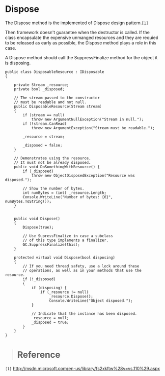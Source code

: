 # Dispose #
The Dispose method is the implemented of Dispose design pattern.`[1]`

Then framework doesn't guarantee when the destructor is called. If the class encapsulate the expensive unmanged resources and they are requied to be released as early as possible, the Dispose method plays a role in this case.

A Dispose method should call the SuppressFinalize method for the object it is disposing.

```
public class DisposableResource : IDisposable
{

    private Stream _resource;  
    private bool _disposed;

    // The stream passed to the constructor 
    // must be readable and not null.
    public DisposableResource(Stream stream)
    {
        if (stream == null)
            throw new ArgumentNullException("Stream in null.");
        if (!stream.CanRead)
            throw new ArgumentException("Stream must be readable.");

        _resource = stream;

        _disposed = false;
    }

    // Demonstrates using the resource. 
    // It must not be already disposed.
    public void DoSomethingWithResource() {
        if (_disposed)
            throw new ObjectDisposedException("Resource was disposed.");

        // Show the number of bytes.
        int numBytes = (int) _resource.Length;
        Console.WriteLine("Number of bytes: {0}", numBytes.ToString());
    }


    public void Dispose() 
    {
        Dispose(true);

        // Use SupressFinalize in case a subclass
        // of this type implements a finalizer.
        GC.SuppressFinalize(this);      
    }

    protected virtual void Dispose(bool disposing)
    {
        // If you need thread safety, use a lock around these 
        // operations, as well as in your methods that use the resource.
        if (!_disposed)
        {
            if (disposing) {
                if (_resource != null)
                    _resource.Dispose();
                    Console.WriteLine("Object disposed.");
            }

            // Indicate that the instance has been disposed.
            _resource = null;
            _disposed = true;   
        }
    }
}
```

> # Reference #
`[1]` http://msdn.microsoft.com/en-us/library/fs2xkftw%28v=vs.110%29.aspx